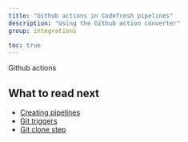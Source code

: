 ```yaml
---
title: "Github actions in Codefresh pipelines"
description: "Using the Github action converter"
group: integrations

toc: true
---
```


Github actions




## What to read next

- [Creating pipelines]({{site.baseurl}}/docs/configure-ci-cd-pipeline/pipelines/) 
- [Git triggers]({{site.baseurl}}/docs/configure-ci-cd-pipeline/triggers/git-triggers/) 
- [Git clone step]({{site.baseurl}}/docs/codefresh-yaml/steps/git-clone/) 





